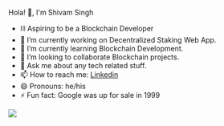 
Hola! 👋, I'm Shivam Singh

- ⛓ Aspiring to be a Blockchain Developer
- 🔭 I’m currently working on Decentralized Staking Web App.
- 🌱 I’m currently learning Blockchain Development.
- 👯 I’m looking to collaborate Blockchain projects.
- 💬 Ask me about any tech related stuff.
- 📫 How to reach me: [Linkedin](https://www.linkedin.com/in/shivam-singh-11b247196/)
- 😄 Pronouns: he/his
- ⚡ Fun fact: Google was up for sale in 1999
 
 <img src="https://github-readme-stats.vercel.app/api?username=7shiv7&&show_icons=true&title_color=ffffff&icon_color=bb2acf&text_color=daf7dc&bg_color=191919">
